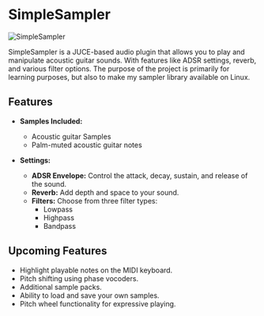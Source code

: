  # SimpleSampler

![SimpleSampler](https://github.com/user-attachments/assets/5a605321-4151-4fef-bf8b-528045eed4de)


SimpleSampler is a JUCE-based audio plugin that allows you to play and manipulate acoustic guitar sounds. With features like ADSR settings, reverb, and various filter options. The purpose of the project is primarily for learning purposes, but also to make my sampler library available on Linux.

## Features

- **Samples Included:**
  - Acoustic guitar Samples
  - Palm-muted acoustic guitar notes

- **Settings:**
  - **ADSR Envelope:** Control the attack, decay, sustain, and release of the sound.
  - **Reverb:** Add depth and space to your sound.
  - **Filters:** Choose from three filter types:
    - Lowpass
    - Highpass
    - Bandpass

## Upcoming Features

- Highlight playable notes on the MIDI keyboard.
- Pitch shifting using phase vocoders.
- Additional sample packs.
- Ability to load and save your own samples.
- Pitch wheel functionality for expressive playing.
